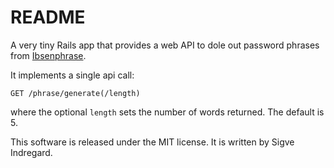 # README

A very tiny Rails app that provides a web API to dole out password phrases
from [Ibsenphrase](https://github.com/sigvei/ibsenphrase).

It implements a single api call:

```
GET /phrase/generate(/length)
```

where the optional `length` sets the number of words returned. The default
is 5.

This software is released under the MIT license. It is written by Sigve
Indregard.
